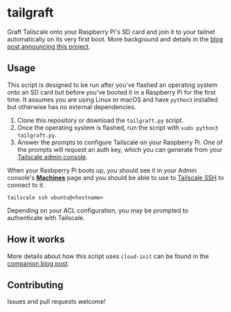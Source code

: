 # tailgraft

Graft Tailscale onto your Raspberry Pi's SD card and join it to your tailnet automatically on its very first boot. More background and details in the [blog post announcing this project][blog].

## Usage

This script is designed to be run after you've flashed an operating system onto an SD card but before you've booted it in a Raspberry Pi for the first time. It assumes you are using Linux or macOS and have `python3` installed but otherwise has no external dependencies.

1. Clone this repository or download the `tailgraft.py` script.
1. Once the operating system is flashed, run the script with `sudo python3 tailgraft.py`.
1. Answer the prompts to configure Tailscale on your Raspberry Pi. One of the prompts will request an auth key, which you can generate from your [Tailscale admin console](https://login.tailscale.com/admin/settings/keys).

When your Rasbperry Pi boots up, you should see it in your Admin console's [**Machines**](https://login.tailscale.com/admin/machines) page and you should be able to use to [Tailscale SSH](https://tailscale.com/tailscale-ssh/) to connect to it.

```
tailscale ssh ubuntu@<hostname>
```

Depending on your ACL configuration, you may be prompted to authenticate with Tailscale.

## How it works

More details about how this script uses `cloud-init` can be found in the [companion blog post][blog].

[blog]: https://tailscale.dev/blog/tailgraft

## Contributing

Issues and pull requests welcome!
